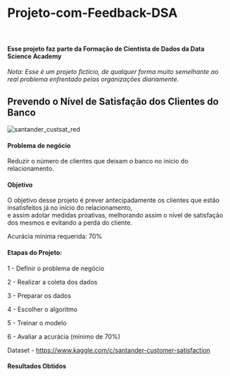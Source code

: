 # Projeto-com-Feedback-DSA

&nbsp;
#### Esse projeto faz parte da Formação de Cientista de Dados da Data Science Academy  
  

*Nota: Esse é um projeto fictício, de qualquer forma muito semelhante ao real problema enfrentado pelas organizações diariamente.*  


## Prevendo o Nível de Satisfação dos Clientes do Banco  







![santander_custsat_red](https://user-images.githubusercontent.com/66925229/163041135-8e8661b1-c4e3-4d0f-80df-bd4c29ce96a4.png)






#### Problema de negócio  


Reduzir o número de clientes que deixam o banco no início do relacionamento.  


#### Objetivo


O objetivo desse projeto é prever antecipadamente os clientes que estão insatisfeitos já no início do relacionamento,   
e assim adotar medidas proativas, melhorando assim o nível de satisfação dos mesmos e evitando a perda do cliente.   

Acurácia mínima requerida: 70%  


#### Etapas do Projeto:

1 - Definir o problema de negócio

2 - Realizar a coleta dos dados

3 - Preparar os dados

4 - Escolher o algoritmo

5 - Treinar o modelo

6 - Avaliar a acurácia (mínimo de 70%)



Dataset - https://www.kaggle.com/c/santander-customer-satisfaction



#### Resultados Obtidos





&nbsp;
